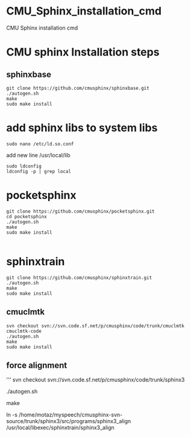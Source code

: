 # CMU_Sphinx_installation_cmd
CMU Sphinx installation cmd
# CMU sphinx Installation steps
## sphinxbase
```
git clone https://github.com/cmusphinx/sphinxbase.git
./autogen.sh
make 
sudo make install
```

# add sphinx libs to system libs 
```sudo nano /etc/ld.so.conf```

add new line /usr/local/lib
```
sudo ldconfig
ldconfig -p | grep local
```

# pocketsphinx
```
git clone https://github.com/cmusphinx/pocketsphinx.git
cd pocketsphinx
./autogen.sh
make 
sudo make install


```

# sphinxtrain
```
git clone https://github.com/cmusphinx/sphinxtrain.git
./autogen.sh
make 
sudo make install
```

## cmuclmtk
```
svn checkout svn://svn.code.sf.net/p/cmusphinx/code/trunk/cmuclmtk cmuclmtk-code
./autogen.sh
make 
sudo make install
```

## force alignment
'''
svn checkout svn://svn.code.sf.net/p/cmusphinx/code/trunk/sphinx3

./autogen.sh

make 

ln -s /home/motaz/myspeech/cmusphinx-svn-source/trunk/sphinx3/src/programs/sphinx3_align /usr/local/libexec/sphinxtrain/sphinx3_align
